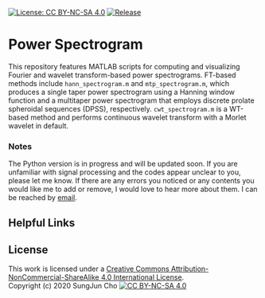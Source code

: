 [![License: CC BY-NC-SA 4.0](https://img.shields.io/badge/License-CC&20BY--NC--SA%204.0-lightgrey.svg)](https://creativecommons.org/licenses/by-nc-sa/4.0/)
[![Release](https://img.shields.io/github/release/scho97/power_spectrogram.svg)](https://github.com/scho97/power_spectrogram/releases/latest)

# Power Spectrogram
This repository features MATLAB scripts for computing and visualizing Fourier and wavelet transform-based power spectrograms. FT-based methods include `hann_spectrogram.m` and `mtp_spectrogram.m`, which produces a single taper power spectrogram using a Hanning window function and a multitaper power spectrogram that employs discrete prolate spheroidal sequences (DPSS), respectively. `cwt_spectrogram.m` is a WT-based method and performs continuous wavelet transform with a Morlet wavelet in default.  

### Notes
The Python version is in progress and will be updated soon. If you are unfamiliar with signal processing and the codes appear unclear to you, please let me know. If there are any errors you noticed or any contents you would like me to add or remove, I would love to hear more about them. I can be reached by [email](mailto:scho20@uchciago.edu).

## Helpful Links

## License
This work is licensed under a
[Creative Commons Attribution-NonCommercial-ShareAlike 4.0 International License](https://creativecommons.org/licenses/by-nc-sa/4.0/).  
Copyright (c) 2020 SungJun Cho [![CC BY-NC-SA 4.0](https://licensebuttons.net/l/by-nc-sa/4.0/88x31.png)](https://creativecommons.org/licenses/by-nc-sa/4.0/)
